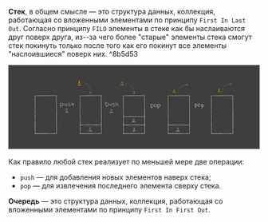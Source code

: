**Стек**, в общем смысле — это структура данных, коллекция, работающая со вложенными элементами по принципу `First In Last Out`. Согласно принципу `FILO` элементы в стеке как бы наслаиваются друг поверх друга, из--за чего более "старые" элементы стека смогут стек покинуть только после того как его покинут все элементы "наслоившиеся" поверх них.  ^8b5d53

![stack](/_assets/stack.png)

Как правило любой стек реализует по меньшей мере две операции:

- `push` — для добавления новых элементов наверх стека;
- `pop` — для извлечения последнего элемента сверху стека.

**Очередь** — это структура данных, коллекция, работающая со вложенными элементами по принципу `First In First Out`. 